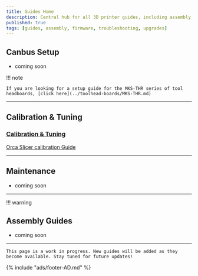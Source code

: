 ```yaml
---
title: Guides Home
description: Central hub for all 3D printer guides, including assembly, setup, troubleshooting, and upgrades.
published: true
tags: [guides, assembly, firmware, troubleshooting, upgrades]
---
```


## **Canbus Setup**

 - coming soon

!!! note

    If you are looking for a setup guide for the MKS-THR series of tool headboards, [click here](../toolhead-boards/MKS-THR.md)

---

## **Calibration & Tuning**

### [Calibration & Tuning]()

[Orca Slicer calibration Guide](https://github.com/SoftFever/OrcaSlicer/wiki/Calibration#max-volumetric-speed)

---

## **Maintenance**

 - coming soon

---

!!! warning 
## **Assembly Guides**

 - coming soon

---

    This page is a work in progress. New guides will be added as they become available. Stay tuned for future updates! 

{% include "ads/footer-AD.md" %}


